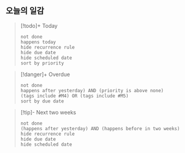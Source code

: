 

## 오늘의 일감

> [!todo]+ Today
> ```tasks
> not done
> happens today
> hide recurrence rule
> hide due date
> hide scheduled date
> sort by priority
> ```

> [!danger]+ Overdue 
> ```tasks
> not done
> happens after yesterday) AND (priority is above none)
> (tags include #M4) OR (tags include #M5)
> sort by due date
> ```

> [!tip]- Next two weeks
> ```tasks
> not done
> (happens after yesterday) AND (happens before in two weeks)
> hide recurrence rule
> hide due date
> hide scheduled date


